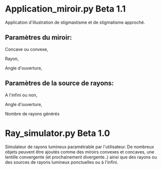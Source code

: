 # Application_miroir.py **Beta 1.1**
Application d'illustration de stigmastisme et de stigmatisme approché.

## Paramètres du miroir:
Concave ou convexe,

Rayon,

Angle d'ouverture,


## Paramètres de la source de rayons:
A l'infini ou non,

Angle d'ouverture,

Nombre de rayons générés


# Ray_simulator.py **Beta 1.0**
Simulateur de rayons lumineux paramétrable par l'utilisateur. De nombreux objets peuvent être ajoutés comme des miroirs convexes et concaves, une lentille convergente (et prochainement divergente..) ainsi que des rayons ou des sources de rayons lumineux ponctuelles ou à l'infini.
